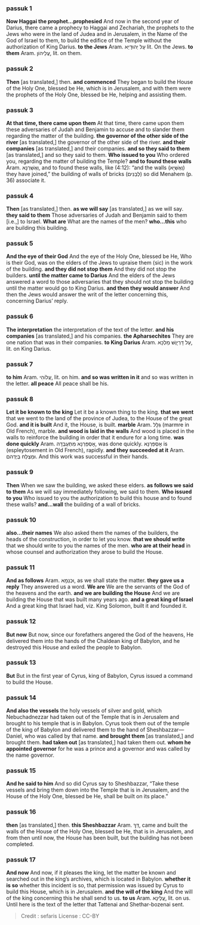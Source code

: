 
### passuk 1
<b>Now Haggai the prophet...prophesied</b> And now in the second year of Darius, there came a prophecy to Haggai and Zechariah, the prophets to the Jews who were in the land of Judea and in Jerusalem, in the Name of the God of Israel to them, to build the edifice of the Temple without the authorization of King Darius.
<b>to the Jews</b> Aram. עָל יְהוּדָיֵא lit. On the Jews.
<b>to them</b> Aram. עֲלֵיהוֹן, lit. on them.

### passuk 2
<b>Then</b> [as translated,] then.
<b>and commenced</b> They began to build the House of the Holy One, blessed be He, which is in Jerusalem, and with them were the prophets of the Holy One, blessed be He, helping and assisting them.

### passuk 3
<b>At that time, there came upon them</b> At that time, there came upon them these adversaries of Judah and Benjamin to accuse and to slander them regarding the matter of the building.
<b>the governor of the other side of the river</b> [as translated,] the governor of the other side of the river.
<b>and their companies</b> [as translated,] and their companies.
<b>and so they said to them</b> [as translated,] and so they said to them.
<b>Who issued to you</b> Who ordered you, regarding the matter of building the Temple?
<b>and to found these walls</b> Aram. וְאֻשַּׁרְנָא, and to found these walls, like (4:12): “and the walls (וְאֻשַּׁיָא) they have joined,” the building of walls of bricks (לְבֵנִים) so did Menahem (p. 36) associate it.

### passuk 4
<b>Then</b> [as translated,] then.
<b>as we will say</b> [as translated,] as we will say.
<b>they said to them</b> Those adversaries of Judah and Benjamin said to them [i.e.,] to Israel.
<b>What are</b> What are the names of the men?
<b>who...this</b> who are building this building.

### passuk 5
<b>And the eye of their God</b> And the eye of the Holy One, blessed be He, Who is their God, was on the elders of the Jews to upraise them (sic) in the work of the building.
<b>and they did not stop them</b> And they did not stop the builders.
<b>until the matter came to Darius</b> And the elders of the Jews answered a word to those adversaries that they should not stop the building until the matter would go to King Darius.
<b>and then they would answer</b> And then the Jews would answer the writ of the letter concerning this, concerning Darius’ reply.

### passuk 6
<b>The interpretation</b> the interpretation of the text of the letter.
<b>and his companies</b> [as translated,] and his companies.
<b>the Apharsechites</b> They are one nation that was in their companies.
<b>to King Darius</b> Aram. עַל דָּרְיָוֶשּׁ מַלְכָּא, lit. on King Darius.

### passuk 7
<b>to him</b> Aram. עֲלוֹהִי, lit. on him.
<b>and so was written in it</b> and so was written in the letter.
<b>all peace</b> All peace shall be his.

### passuk 8
<b>Let it be known to the king</b> Let it be a known thing to the king.
<b>that we went</b> that we went to the land of the province of Judea, to the House of the great God.
<b>and it is built</b> And it, the House, is built.
<b>marble</b> Aram. גְּלָּל (marmre in Old French), marble.
<b>and wood is laid in the walls</b> And wood is placed in the walls to reinforce the building in order that it endure for a long time.
<b>was done quickly</b> Aram. אָסְפַּרְנָא מִתְעַבְדָה, was done quickly.
אָסְפַּרְנָא is (espleytosement in Old French), rapidly.
<b>and they succeeded at it</b> Aram. וּמַצְלַח בְּיֶדְהם. And this work was successful in their hands.

### passuk 9
<b>Then</b> When we saw the building, we asked these elders.
<b>as follows we said to them</b> As we will say immediately following, we said to them.
<b>Who issued to you</b> Who issued to you the authorization to build this house and to found these walls?
<b>and...wall</b> the building of a wall of bricks.

### passuk 10
<b>also...their names</b> We also asked them the names of the builders, the heads of the construction, in order to let you know.
<b>that we should write</b> that we should write to you the names of the men.
<b>who are at their head</b> in whose counsel and authorization they arose to build the House.

### passuk 11
<b>And as follows</b> Aram. וּכְנֵמָא, as we shall state the matter.
<b>they gave us a reply</b> They answered us a word.
<b>We are</b> We are the servants of the God of the heavens and the earth.
<b>and we are building the House</b> And we are building the House that was built many years ago.
<b>and a great king of Israel</b> And a great king that Israel had, viz. King Solomon, built it and founded it.

### passuk 12
<b>But now</b> But now, since our forefathers angered the God of the heavens, He delivered them into the hands of the Chaldean king of Babylon, and he destroyed this House and exiled the people to Babylon.

### passuk 13
<b>But</b> But in the first year of Cyrus, king of Babylon, Cyrus issued a command to build the House.

### passuk 14
<b>And also the vessels</b> the holy vessels of silver and gold, which Nebuchadnezzar had taken out of the Temple that is in Jerusalem and brought to his temple that is in Babylon. Cyrus took them out of the temple of the king of Babylon and delivered them to the hand of Sheshbazzar—Daniel, who was called by that name.
<b>and brought them</b> [as translated,] and brought them.
<b>had taken out</b> [as translated,] had taken them out.
<b>whom he appointed governor</b> for he was a prince and a governor and was called by the name governor.

### passuk 15
<b>And he said to him</b> And so did Cyrus say to Sheshbazzar, “Take these vessels and bring them down into the Temple that is in Jerusalem, and the House of the Holy One, blessed be He, shall be built on its place.”

### passuk 16
<b>then</b> [as translated,] then.
<b>this Sheshbazzar</b> Aram. דֵּךְ, came and built the walls of the House of the Holy One, blessed be He, that is in Jerusalem, and from then until now, the House has been built, but the building has not been completed.

### passuk 17
<b>And now</b> And now, if it pleases the king, let the matter be known and searched out in the king’s archives, which is located in Babylon.
<b>whether it is so</b> whether this incident is so, that permission was issued by Cyrus to build this House, which is in Jerusalem.
<b>and the will of the king</b> And the will of the king concerning this he shall send to us.
<b>to us</b> Aram. עֲלֶינָא, lit. on us. Until here is the text of the letter that Tattenai and Shethar-bozenai sent.

>Credit : sefaris
>License : CC-BY